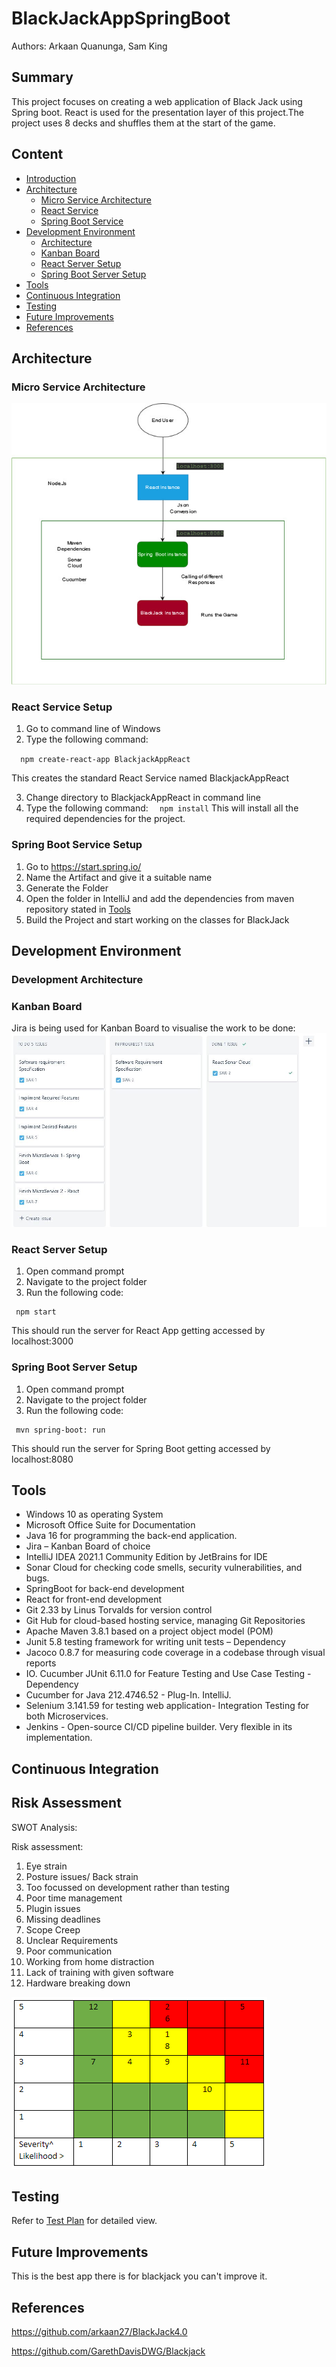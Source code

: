 # BlackJackAppSpringBoot

Authors: Arkaan Quanunga, Sam King

## Summary

This project focuses on creating a web application of Black Jack using Spring boot. React is used for the presentation layer of this project.The project uses 8 decks and shuffles them at the start of the game.  

## Content
* [Introduction](#BlackJackAppSpringBoot)
* [Architecture](#Architecture)
    * [Micro Service Architecture](#Micro-Service-Architecture)
    * [React Service](#React-Service-Setup)
    * [Spring Boot Service](#Spring-Boot-Service-Setup)
* [Development Environment](#Development-Environment)
    * [Architecture](#Development-Architecture)
    * [Kanban Board](#Kanban-Board)
    * [React Server Setup](#React-Server-Setup)
    * [Spring Boot Server Setup](#Spring-Boot-Server-Setup)
* [Tools](#Tools)
* [Continuous Integration](#Continuous-Integration)
* [Testing](#Testing)
* [Future Improvements](#Future-Improvements)
* [References](#References)

    

## Architecture

### Micro Service Architecture


![Architecture](./READMEAssets/Architecture.jpg)

### React Service Setup

1. Go to command line of Windows
2. Type the following command:

`   npm create-react-app BlackjackAppReact
`

This creates the standard React Service named BlackjackAppReact

3. Change directory to BlackjackAppReact in command line
4. Type the following command:
   `   npm install
   `
  This will install all the required dependencies for the project.

### Spring Boot Service Setup

1. Go to https://start.spring.io/
2. Name the Artifact and give it a suitable name
3. Generate the Folder
4. Open the folder in IntelliJ and add the dependencies from maven repository stated in [Tools](#Tools)
5. Build the Project and start working on the classes for BlackJack
## Development Environment

### Development Architecture

### Kanban Board
Jira is being used for Kanban Board to visualise the work to be done: 
![Kanban board](./READMEAssets/Kanbanboard.JPG)

### React Server Setup

   1. Open command prompt 
   2. Navigate to the project folder
   3. Run the following code:
  
     npm start
     
This should run the server for React App getting accessed by localhost:3000     
### Spring Boot Server Setup

   1. Open command prompt 
   2. Navigate to the project folder 
   3. Run the following code:
    
     mvn spring-boot: run 

This should run the server for Spring Boot getting accessed by localhost:8080 

     
## Tools
* Windows 10 as operating System 
* Microsoft Office Suite for Documentation
* Java 16 for programming the back-end application. 
* Jira – Kanban Board of choice 
* IntelliJ IDEA 2021.1 Community Edition by JetBrains for IDE 
* Sonar Cloud for checking code smells, security vulnerabilities, and bugs. 
* SpringBoot for back-end development 
* React for front-end development 
* Git 2.33 by Linus Torvalds for version control 
* Git Hub for cloud-based hosting service, managing Git Repositories 
* Apache Maven 3.8.1 based on a project object model (POM) 
* Junit 5.8 testing framework for writing unit tests – Dependency 
* Jacoco 0.8.7 for measuring code coverage in a codebase through visual reports 
* IO. Cucumber JUnit 6.11.0 for Feature Testing and Use Case Testing - Dependency 
* Cucumber for Java 212.4746.52 - Plug-In. IntelliJ. 
* Selenium 3.141.59 for testing web application- Integration Testing for both Microservices. 
* Jenkins - Open-source CI/CD pipeline builder. Very flexible in its implementation. 

## Continuous Integration 

## Risk Assessment
SWOT Analysis:

Risk assessment:
1) Eye strain
2) Posture issues/ Back strain
3) Too focussed on development rather than testing
4) Poor time management
5) Plugin issues
6) Missing deadlines
7) Scope Creep
8) Unclear Requirements
9) Poor communication
10) Working from home distraction
11) Lack of training with given software
12) Hardware breaking down 

![img_1.png](./READMEAssets/img_1.png)

## Testing

Refer to [Test Plan](Test_Plan.docx) for detailed view.

## Future Improvements

This is the best app there is for blackjack you can't improve it.

## References

https://github.com/arkaan27/BlackJack4.0

https://github.com/GarethDavisDWG/Blackjack

